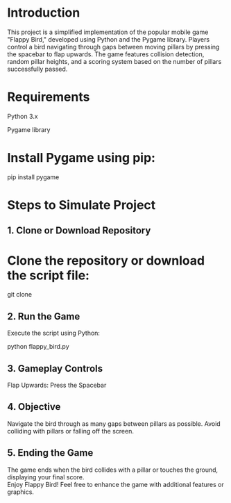 # Introduction

This project is a simplified implementation of the popular mobile game "Flappy Bird," developed using Python and the Pygame library. Players control a bird navigating through gaps between moving pillars by pressing the spacebar to flap upwards. The game features collision detection, random pillar heights, and a scoring system based on the number of pillars successfully passed.

# Requirements

Python 3.x

Pygame library

# Install Pygame using pip:

pip install pygame

# Steps to Simulate Project

## 1. Clone or Download Repository

# Clone the repository or download the script file:

git clone 

## 2. Run the Game

Execute the script using Python:

python flappy_bird.py

## 3. Gameplay Controls

Flap Upwards: Press the Spacebar

## 4. Objective

Navigate the bird through as many gaps between pillars as possible.
Avoid colliding with pillars or falling off the screen.

## 5. Ending the Game

The game ends when the bird collides with a pillar or touches the ground, displaying your final score.\
Enjoy Flappy Bird!
Feel free to enhance the game with additional features or graphics.

